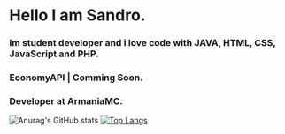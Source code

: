# Hello I am Sandro.
### Im student developer and i love code with JAVA, HTML, CSS, JavaScript and PHP.
### EconomyAPI | Comming Soon.
### Developer at ArmaniaMC.
![Anurag's GitHub stats](https://github-readme-stats.vercel.app/api?username=Sandro642&show_icons=true&theme=onedark)
[![Top Langs](https://github-readme-stats.vercel.app/api/top-langs/?username=Sandro642&layout=compact)](https://github.com/Sandro642/README.md)
